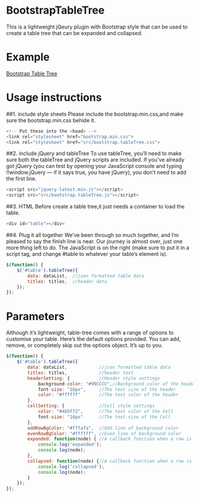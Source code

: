 # BootstrapTableTree
This is a lightweight jQeury plugin with Bootstrap style that can be used to create a table tree that can be expanded and collapsed.

# Example
[Bootstrap Table Tree](https://github.com/yylzhixian/BootstrapTableTree/tree/master/example)

# Usage instructions
##1. include style sheets
Please include the bootstrap.min.css,and make sure the bootstrap.min.css behide it.
```javascript
<!-- Put these into the <head> -->
<link rel="stylesheet" href="bootstrap.min.css">
<link rel="stylesheet" href="src/bootstrap.tableTree.css">
```
##2. include jQuery and tableTree
To use tableTree, you’ll need to make sure both the tableTree and jQuery scripts are included. If you’ve already got jQuery (you can test by opening your JavaScript console and typing !!window.jQuery — if it says true, you have jQuery), you don’t need to add the first line.
```javascript
<script src="jquery-latest.min.js"></script>
<script src="src/bootstrap.tableTree.js"></script>
```
##3. HTML
Before create a table tree,it just needs a container to load the table.
```javascript
<div id="table"></div>
```
##4. Plug it all together
We’ve been through so much together, and I’m pleased to say the finish line is near. Our journey is almost over, just one more thing left to do. The JavaScript is on the right (make sure to put it in a script tag, and change #table to whatever your table’s element is).
```javascript
$(function() {
    $('#table').tableTree({
        data: dataList,  //json formatted table data
        titles: titles,  //header data
    });
});
```
# Parameters
Although it’s lightweight, table-tree comes with a range of options to customise your table. Here’s the default options provided. You can add, remove, or completely skip out the options object. It’s up to you.
```javascript
$(function() {
    $('#table').tableTree({
        data: dataList,            //json formatted table data
        titles: titles,            //header text
        headerSetting: {           //Header style settings
            background-color: "#99CCCC",//Background color of the header
            font-size: "16px",     //The text size of the header
            color: "#ffffff"       //The text color of the header
        },
        cellSetting: {             //Cell style settings
            color: "#4b5f72",      //The text color of the Cell
            font-size: "16px"      //The text size of the Cell
        },
        oddRowBgColor: "#f7fafa",  //Odd line of background color
        evenRowBgColor: "#ffffff", //Even line of background color
        expanded: function(node) { //A callback function when a row is expanded
            console.log('expanded');
            console.log(node);
        },
        collapsed: function(node) {//A callback function when a row is folded
            console.log('collapsed');
            console.log(node);
        }
    });
});
```